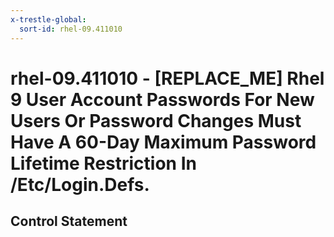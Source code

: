 ```yaml
---
x-trestle-global:
  sort-id: rhel-09.411010
---
```


# rhel-09.411010 - \[REPLACE_ME\] Rhel 9 User Account Passwords For New Users Or Password Changes Must Have A 60-Day Maximum Password Lifetime Restriction In /Etc/Login.Defs.

## Control Statement
